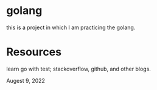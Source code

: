 # golang
this is  a project in which I am practicing the golang. 

# Resources
learn go with test;  stackoverflow, github, and other blogs.

Augest 9, 2022
